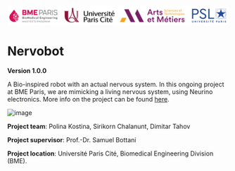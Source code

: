 ![image](Gallery/UniversiteParisCite_logo_horizontal_couleur_RVB.png)

# Nervobot
 
 **Version 1.0.0**

A Bio-inspired robot with an actual nervous system. In this ongoing project at BME Paris, we are mimicking a living nervous system, using Neurino electronics. More info on the project can be found [here](https://wiki.bme-paris.com/2023-project07/tiki-index.php?page=HomePage).


![image](Gallery/2B95CE67-4B55-4742-8BEE-48936455EB7E_1_201_a.png)




**Project team**: Polina Kostina, Sirikorn Chalanunt, Dimitar Tahov

**Project supervisor**: Prof.-Dr. Samuel Bottani
 
**Project location**: Université Paris Cité, Biomedical Engineering Division (BME).
